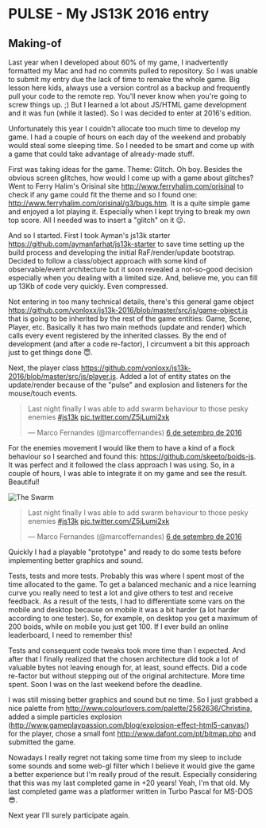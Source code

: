# PULSE - My JS13K 2016 entry

## Making-of

Last year when I developed about 60% of my game, I inadvertently formatted my Mac and had no commits pulled to repository. So I was unable to submit my entry due the lack of time to remake the whole game. Big lesson here kids, always use a version control as a backup and frequently pull your code to the remote rep. You'll never know when you're going to screw things up. ;)
But I learned a lot about JS/HTML game development and it was fun (while it lasted). So I was decided to enter at 2016's edition.

Unfortunately this year I couldn't allocate too much time to develop my game. I had a couple of hours on each day of the weekend and probably would steal some sleeping time. So I needed to be smart and come up with a game that could take advantage of already-made stuff.

First was taking ideas for the game. Theme: Glitch. Oh boy. Besides the obvious screen glitches, how would I come up with a game about glitches? Went to Ferry Halim's Orisinal site http://www.ferryhalim.com/orisinal to check if any game could fit the theme and so I found one: http://www.ferryhalim.com/orisinal/g3/bugs.htm. It is a quite simple game and enjoyed a lot playing it. Especially when I kept trying to break my own top score. All I needed was to insert a "glitch" on it 😉.

And so I started. First I took Ayman's js13k starter https://github.com/aymanfarhat/js13k-starter to save time setting up the build process and developing the initial RaF/render/update bootstrap. Decided to follow a class/object approach with some kind of observable/event architecture but it soon revealed a not-so-good decision especially when you dealing with a limited size. And, believe me, you can fill up 13Kb of code very quickly. Even compressed.

Not entering in too many technical details, there's this general game object https://github.com/vonloxx/js13k-2016/blob/master/src/js/game-object.js that is going to be inherited by the rest of the game entities: Game, Scene, Player, etc. Basically it has two main methods (update and render) which calls every event registered by the inherited classes. By the end of development (and after a code re-factor), I circumvent a bit this approach just to get things done 😇.

Next, the player class https://github.com/vonloxx/js13k-2016/blob/master/src/js/player.js. Added a lot of entity states on the update/render because of the "pulse" and explosion and listeners for the mouse/touch events.
<blockquote class="twitter-tweet" data-lang="pt"><p lang="en" dir="ltr">Last night finally I was able to add swarm behaviour to those pesky enemies <a href="https://twitter.com/hashtag/js13k?src=hash">#js13k</a> <a href="https://t.co/Z5jLumi2xk">pic.twitter.com/Z5jLumi2xk</a></p>&mdash; Marco Fernandes (@marcoffernandes) <a href="https://twitter.com/marcoffernandes/status/773156092784340992">6 de setembro de 2016</a></blockquote>
<script async src="//platform.twitter.com/widgets.js" charset="utf-8"></script>

For the enemies movement I would like them to have a kind of a flock behaviour so I searched and found this: https://github.com/skeeto/boids-js. It was perfect and it followed the class approach I was using. So, in a couple of hours, I was able to integrate it on my game and see the result. Beautiful!

![The Swarm](https://raw.githubusercontent.com/vonloxx/js13k-2016/master/images/swarm-1.gif)

<blockquote class="twitter-tweet" data-lang="pt"><p lang="en" dir="ltr">Last night finally I was able to add swarm behaviour to those pesky enemies <a href="https://twitter.com/hashtag/js13k?src=hash">#js13k</a> <a href="https://t.co/Z5jLumi2xk">pic.twitter.com/Z5jLumi2xk</a></p>&mdash; Marco Fernandes (@marcoffernandes) <a href="https://twitter.com/marcoffernandes/status/773156092784340992">6 de setembro de 2016</a></blockquote>
<script async src="//platform.twitter.com/widgets.js" charset="utf-8"></script>

Quickly I had a playable "prototype" and ready to do some tests before implementing better graphics and sound.

Tests, tests and more tests. Probably this was where I spent most of the time allocated to the game. To get a balanced mechanic and a nice learning curve you really need to test a lot and give others to test and receive feedback.
As a result of the tests, I had to differentiate some vars on the mobile and desktop because on mobile it was a bit harder (a lot harder according to one tester). So, for example, on desktop you get a maximum of 200 boids, while on mobile you just get 100. If I ever build an online leaderboard, I need to remember this!

Tests and consequent code tweaks took more time than I expected. And after that I finally realized that the chosen architecture did took a lot of valuable bytes not leaving enough for, at least, sound effects. Did a code re-factor but without stepping out of the original architecture. More time spent. Soon I was on the last weekend before the deadline.

I was still missing better graphics and sound but no time. So I just grabbed a nice palette from http://www.colourlovers.com/palette/2562636/Christina, added a simple particles explosion (http://www.gameplaypassion.com/blog/explosion-effect-html5-canvas/) for the player, chose a small font http://www.dafont.com/pt/bitmap.php and submitted the game.

Nowadays I really regret not taking some time from my sleep to include some sounds and some web-gl filter which I believe it would give the game a better experience but I'm really proud of the result. Especially considering that this was my last completed game in +20 years! Yeah, I'm that old. My last completed game was a platformer written in Turbo Pascal for MS-DOS 😎.

Next year I'll surely participate again.
